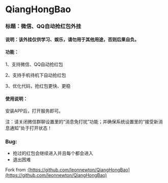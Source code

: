 # QiangHongBao
### 标题：微信、QQ自动抢红包外挂

#### 说明：该外挂仅供学习、娱乐，请勿用于其他用途，否则后果自负。

#### 功能：

1、支持微信、QQ自动抢红包

2、支持手机待机下自动抢红包

3、优化代码，抢红包更快、更稳

#### 使用说明：

安装APP后，打开服务即可。

注：请关闭微信群聊设置里的“消息免打扰”功能；并确保系统设置里的“接受新消息通知”处于打开状态！

### Bug: 
- 抢过的红包会继续进入并且每个都会进入
- 退出困难


Fork from :[https://github.com/leonnewton/QiangHongBao](https://github.com/leonnewton/QiangHongBao)

